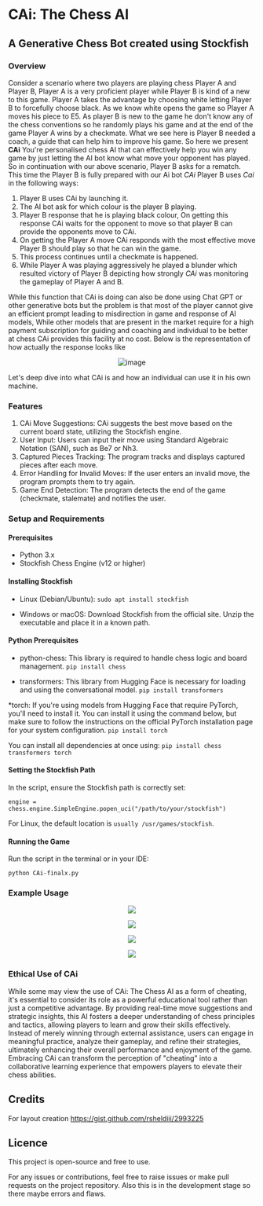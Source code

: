 # CAi: The Chess AI
## A Generative Chess Bot created using Stockfish
### Overview
Consider a scenario where two players are playing chess Player A and Player B,  Player A is a very proficient player while Player B is kind of a new to this game. Player A takes the advantage by choosing white letting Player B to forcefully choose black. As we know white opens the game so Player A moves his piece to E5. 
As player B is new to the game he don't know any of the chess conventions so he randomly plays his game and at the end of the game Player A wins by a checkmate. What we see here is  Player B needed a coach, a guide that can help him to improve his game. 
So here we present **CAi** You're personalised chess AI that can effectively help you win any game by just letting the AI bot know what move your opponent has played. So in continuation with our above scenario, Player B asks for a rematch.
This time the Player B is fully prepared with our Ai bot *CAi* Player B uses *Cai* in the following ways:
1. Player B uses CAi by launching it.
2. The AI bot ask for which colour is the player B playing.
3. Player B response that he is playing black colour, On getting this response CAi waits for the opponent to move so that player B can provide the opponents move to CAi.
4. On getting the Player A move CAi responds with the most effective move Player B should play so that he can win the game.
5. This process continues until a checkmate is happened.
6. While Player A was playing aggressively he played a blunder which resulted victory of Player B depicting how strongly *CAi* was monitoring the gameplay of Player A and B.

While this function that CAi is doing can also be done using Chat GPT or other generative bots but the problem is that most of the player cannot give an efficient prompt leading to misdirection in game and response of AI models, While other models that are present in the market require for a high payment subscription for guiding and coaching and individual to be better at chess CAi provides this facility at no cost.
Below is the representation of how actually the response looks like
<p align="center">
   <img src="https://github.com/user-attachments/assets/58aa0510-885f-4992-afea-3231538b58ca" alt="image">
</p>


Let's deep dive into what CAi is and how an individual can use it in his own machine.


### Features
1. CAi Move Suggestions: CAi suggests the best move based on the current board state, utilizing the Stockfish engine.
2. User Input: Users can input their move using Standard Algebraic Notation (SAN), such as Be7 or Nh3.
3. Captured Pieces Tracking: The program tracks and displays captured pieces after each move.
4. Error Handling for Invalid Moves: If the user enters an invalid move, the program prompts them to try again.
5. Game End Detection: The program detects the end of the game (checkmate, stalemate) and notifies the user.

### Setup and Requirements
#### Prerequisites
* Python 3.x
* Stockfish Chess Engine (v12 or higher)

#### Installing Stockfish
* Linux (Debian/Ubuntu):
`sudo apt install stockfish`

* Windows or macOS: Download Stockfish from the official site. Unzip the executable and place it in a known path.

#### Python Prerequisites
* python-chess: This library is required to handle chess logic and board management.
`pip install chess`

* transformers: This library from Hugging Face is necessary for loading and using the conversational model.
`pip install transformers`

*torch: If you're using models from Hugging Face that require PyTorch, you'll need to install it. You can install it using the command below, but make sure to follow the instructions on the official PyTorch installation page for your system configuration.
`pip install torch`

You can install all dependencies at once using:
`pip install chess transformers torch`

#### Setting the Stockfish Path
In the script, ensure the Stockfish path is correctly set:

`engine = chess.engine.SimpleEngine.popen_uci("/path/to/your/stockfish")`

For Linux, the default location is `usually /usr/games/stockfish`.

#### Running the Game
Run the script in the terminal or in your IDE:

`python CAi-finalx.py`

### Example Usage

<p align="center">
   <img src="https://github.com/user-attachments/assets/b2cadc0d-d6e6-44a1-8ff4-a672cd6b3781">
</p>

<p align="center">
   <img src="https://github.com/user-attachments/assets/5fac0ffc-c08a-442f-8115-887e3505d15c">
</p>

<p align="center">
   <img src="https://github.com/user-attachments/assets/d238d9d6-c8df-4d11-abd1-db267467d4f4">
</p>

<p align="center">
   <img src="https://github.com/user-attachments/assets/832815f8-07f5-4b91-b6cb-3950fc7a17d0">
</p>

### Ethical Use of CAi

While some may view the use of CAi: The Chess AI as a form of cheating, it's essential to consider its role as a powerful educational tool rather than just a competitive advantage. By providing real-time move suggestions and strategic insights, this AI fosters a deeper understanding of chess principles and tactics, allowing players to learn and grow their skills effectively. Instead of merely winning through external assistance, users can engage in meaningful practice, analyze their gameplay, and refine their strategies, ultimately enhancing their overall performance and enjoyment of the game. 
Embracing CAi can transform the perception of "cheating" into a collaborative learning experience that empowers players to elevate their chess abilities.

## Credits
For layout creation 
https://gist.github.com/rsheldiii/2993225

## Licence
This project is open-source and free to use.

For any issues or contributions, feel free to raise issues or make pull requests on the project repository. Also this is in the development stage so there maybe errors and flaws.

